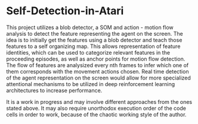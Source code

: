 # Self-Detection-in-Atari
This project utilizes a blob detector, a SOM and action - motion flow analysis to detect the feature representing the agent on the screen. The idea is to initially get the features using a blob detector and teach those features to a self organizing map. This allows representation of feature identities, which can be used to categorize relevant features in the proceeding episodes, as well as anchor points for motion flow detection. The flow of features are analysized every nth frames to infer which one of them corresponds with the movement actions chosen. Real time detection of the agent representation on the screen would allow for more specialized attentional mechanisms to be utilized in deep reinforcement learning architectures to increase performance.  

It is a work in progress and may involve different approaches from the ones stated above. It may also require unorthodox execution order of the code cells in order to work, because of the chaotic working style of the author. 
